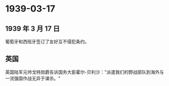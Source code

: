 # 1939-03-17

## 1939 年 3 月 17 日

葡萄牙和西班牙签订了友好互不侵犯条约。

## 英国

英国陆军元帅戈特勋爵告诉国务大臣霍尔-贝利沙："派遣我们的野战部队到海外与一流强国作战无异于谋杀。"

